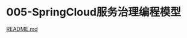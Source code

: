 # 005-SpringCloud服务治理编程模型

[README.md](../../30-SpringCloud与服务治理中间件/001-SpringCloud服务治理通用抽象/README.md) 

